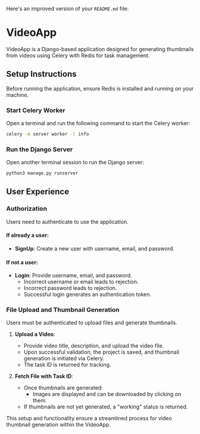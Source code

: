 Here's an improved version of your `README.md` file:

# VideoApp

VideoApp is a Django-based application designed for generating thumbnails from videos using Celery with Redis for task management.

## Setup Instructions

Before running the application, ensure Redis is installed and running on your machine.

### Start Celery Worker

Open a terminal and run the following command to start the Celery worker:
```bash
celery -A server worker -l info
```

### Run the Django Server

Open another terminal session to run the Django server:
```bash
python3 manage.py runserver
```

## User Experience

### Authorization

Users need to authenticate to use the application.

#### If already a user:

- **SignUp**: Create a new user with username, email, and password.

#### If not a user:

- **Login**: Provide username, email, and password.
  - Incorrect username or email leads to rejection.
  - Incorrect password leads to rejection.
  - Successful login generates an authentication token.

### File Upload and Thumbnail Generation

Users must be authenticated to upload files and generate thumbnails.

1. **Upload a Video**:
   - Provide video title, description, and upload the video file.
   - Upon successful validation, the project is saved, and thumbnail generation is initiated via Celery.
   - The task ID is returned for tracking.

2. **Fetch File with Task ID**:
   - Once thumbnails are generated:
     - Images are displayed and can be downloaded by clicking on them.
   - If thumbnails are not yet generated, a "working" status is returned.

This setup and functionality ensure a streamlined process for video thumbnail generation within the VideoApp.